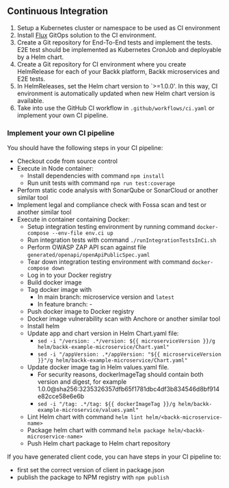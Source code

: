 ## Continuous Integration

1. Setup a Kubernetes cluster or namespace to be used as CI environment
2. Install [Flux](https://fluxcd.io/) GitOps solution to the CI environment.
3. Create a Git repository for End-To-End tests and implement the tests. E2E test should be implemented as Kubernetes CronJob and deployable by a Helm chart.
4. Create a Git repository for CI environment where you create HelmRelease for each of your Backk platform, Backk microservices and E2E tests. 
5. In HelmReleases, set the Helm chart version to `>=1.0.0'. In this way, CI environment is automatically updated when new Helm chart version is available. 
6. Take into use the GitHub CI workflow in `.github/workflows/ci.yaml` or implement your own CI pipeline.

### Implement your own CI pipeline

You should have the following steps in your CI pipeline:
- Checkout code from source control
- Execute in Node container:
  - Install dependencies with command `npm install`
  - Run unit tests with command `npm run test:coverage`
- Perform static code analysis with SonarQube or SonarCloud or another similar tool
- Implement legal and compliance check with Fossa scan and test or another similar tool
- Execute in container containing Docker:
  - Setup integration testing environment by running command `docker-compose --env-file env.ci up`
  - Run integration tests with command `./runIntegrationTestsInCi.sh`
  - Perform OWASP ZAP API scan against file `generated/openapi/openApiPublicSpec.yaml`
  - Tear down integration testing environment with command `docker-compose down`
  - Log in to your Docker registry
  - Build docker image
  - Tag docker image with 
    - In main branch: microservice version and `latest`
    - In feature branch: <Build number>-<Git commit hash>
  - Push docker image to Docker registry
  - Docker image vulnerability scan with Anchore or another similar tool
  - Install helm
  - Update app and chart version in Helm Chart.yaml file:
    - `sed -i "/version: .*/version: ${{ microserviceVersion }}/g helm/backk-example-microservice/Chart.yaml"`
    - `sed -i "/appVersion: .*/appVersion: "${{ microserviceVersion }}"/g helm/backk-example-microservice/Chart.yaml"`
  - Update docker image tag in Helm values.yaml file.
    - For security reasons, dockerImageTag should contain both version and digest, for example 1.0.0@sha256:3235326357dfb65f1781dbc4df3b834546d8bf914e82cce58e6e6b
    - `sed -i "/tag: .*/tag: ${{ dockerImageTag }}/g helm/backk-example-microservice/values.yaml"`
  - Lint Helm chart with command `helm lint helm/<backk-microservice-name>`
  - Package helm chart with command `helm package helm/<backk-microservice-name>`
  - Push Helm chart package to Helm chart repository

If you have generated client code, you can have steps in your CI pipeline to:
- first set the correct version of client in package.json
- publish the package to NPM registry with `npm publish`
